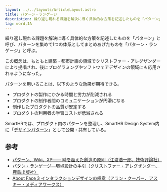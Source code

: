 ```yaml
---
layout: ../../layouts/ArticleLayout.astro
title: パターン・ランゲージ
description: 繰り返し現れる課題を解決に導く具体的な方策を記述したものを「パターン」と呼び、パターンを集めて1つの体系としてまとめあげたものを「パターン・ランゲージ」と呼ぶ。
tag: word,IA
---
```


繰り返し現れる課題を解決に導く具体的な方策を記述したものを「パターン」と呼び、パターンを集めて1つの体系としてまとめあげたものを「パターン・ランゲージ」と呼ぶ。

この概念は、もともと建築・都市計画の領域でクリストファー・アレグザンダーにより提唱され、後にプログラミングやソフトウェアデザインの領域にも応用されるようになった。

パターンを用いることは、以下のような効果が期待できる。

- プロダクトの製作にかかる時間と労力が削減される
- プロダクトの制作者間のコミュニケーションが円滑になる
- 制作したプロダクトの品質が安定する
- プロダクトの利用者の学習コストが低減される

SmartHRでは、プロダクト内のパターンを整理し、SmartHR Design System内に「[デザインパターン](https://smarthr.design/products/design-patterns/)」として公開・共有している。

## 参考

- [パターン、Wiki、XP―― 時を超えた創造の原則（江渡浩一郎、技術評論社）](https://gihyo.jp/book/2009/978-4-7741-3897-8)
- [パタン・ランゲージ―環境設計の手引（クリストファー・アレグザンダー、鹿島出版社）](https://kajima-publishing.co.jp/books/community-development/qajola0arj/)
- [About Face 3 インタラクションデザインの極意（アラン・クーパー、アスキー・メディアワークス）](https://www.amazon.co.jp/dp/4048672452)